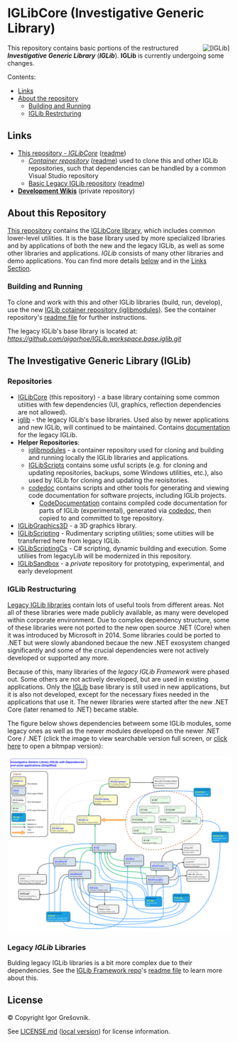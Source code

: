 
# IGLibCore (Investigative Generic Library)

<img src="https://ajgorhoe.github.io/icons/IGLibIcon_256x256.png" alt="[IGLib]" align="right" width="48pt"
  style="float: right; max-width: 30%; width: 48pt; margin-left: 8pt;" />

This repository contains basic portions of the restructured ***Investigative Generic Library*** (***IGLib***). **IGLib** is currently undergoing some changes.

Contents:

* [Links](#links) 
* [About the repository](#about-the-repository)
  * [Building and Running](#building-and-running)
  * [IGLib Restrcturing](#iglib-restructuring)

## Links

* [This repository - *IGLibCore*](https://github.com/ajgorhoe/IGLib.modules.IGLibCore) ([readme](https://github.com/ajgorhoe/IGLib.modules.IGLibCore/blob/master/README.md))
  * *[Container repository](https://github.com/ajgorhoe/iglibmodules)* ([readme](https://github.com/ajgorhoe/iglibmodules/blob/master/README.md)) used to clone this and other IGLib repositories, such that dependencies can be handled by a common Visual Studio repository
  * [Basic Legacy IGLib repository](https://github.com/ajgorhoe/IGLib.workspace.base.iglib) ([readme](https://github.com/ajgorhoe/IGLib.workspace.base.iglib-/blob/master/README.md))
* **[Development Wikis]()** (private repository)

## About this Repository

[This repository](https://github.com/ajgorhoe/IGLib.modules.IGLibCore) contains the [IGLibCore library](./src/IGLib.Core/), which includes common lower-level utilities. It is the base library used by more specialized libraries and by applications of both the new and the legacy IGLib, as well as some other libraries and applications. *IGLib* consists of many other libraries and demo applications. You can find more details [below](#the-investigative-generic-library-iglib) and in the [Links Section](#links).

### Building and Running

To clone and work with this and other IGLib libraries (build, run, develop), use the new [IGLib cotainer repository (iglibmodules)](https://github.com/ajgorhoe/iglibmodules). See the container repository's [readme file](https://github.com/ajgorhoe/iglibmodules/blob/main/README.md) for further instructions.

The legacy IGLib's base library is located at:
*<https://github.com/ajgorhoe/IGLib.workspace.base.iglib.git>*

## The Investigative Generic Library (IGLib)

### Repositories

* [IGLibCore](https://github.com/ajgorhoe/IGLib.modules.IGLibCore) (this repository) - a base library containing some common utiities with few dependencies (UI, graphics, reflection dependencies are not allowed).
* [iglib](https://github.com/ajgorhoe/IGLib.workspace.base.iglib) - the legacy IGLib's base libraries. Used also by newer applications and new IGLib, will continued to be maintained. Contains [documentation](https://github.com/ajgorhoe/IGLib.workspace.base.iglib/blob/master/README.md) for the legacy IGLib.
* **Helper Repositories**:
  * [iglibmodules](https://github.com/ajgorhoe/iglibmodules) - a container repository used for cloning and building and running locally the IGLib libraries  and applications.
  * [IGLibScripts](https://github.com/ajgorhoe/IGLib.modules.IGLibScripts/) contains some usful scripts (e.g. for cloning and updating repositories, backups, some Windows utilities, etc.), also used by IGLib for cloning and updating the reoisitories.
  * [codedoc](https://github.com/ajgorhoe/IGLib.workspace.doc.codedoc) contains scripts and other tools for generating and viewing code documentation for software projects, including IGLib projects.
    * [CodeDocumentation](https://github.com/ajgorhoe/CodeDocumentation) contains compiled code documentation for parts of IGLib (experimental), generated via [codedoc](https://github.com/ajgorhoe/IGLib.workspace.doc.codedoc), then copied to and committed to tge repository.
* [IGLibGraphics3D](https://github.com/ajgorhoe/IGLib.modules.IGLibGraphics3D) - a 3D graphics library.
* [IGLibScripting](d:\users\ws\ws\other\iglibmodules\IGLibScripting) - Rudimentary scripting utilities; some utiities will be transferred here from legacy IGLib.
* [IGLibScriptingCs](https://github.com/ajgorhoe/IGLib.modules.IGLibScriptingCs) - C# scripting, dynamic building and execution. Some utiliies from legacyLib will be modernized in this repository.
* [IGLibSandbox](https://github.com/ajgorhoe/IGLib.modules.IGLibSandbox) - a *private* repository for prototyping, experimental, and early development

### IGLib Restructuring

[Legacy IGLib libraries](https://github.com/ajgorhoe/IGLib.workspace.base.iglib/blob/master/README.md) contain lots of useful tools from different areas. Not all of these libraries were made publicly available, as many were developed within corporate environment. Due to complex dependency structure, some of these libraries were not ported to the new open source .NET (Core) when it was introduced by Microsoft in 2014. Some libraries could be ported to .NET but were slowly abandoned becaue the new .NET exosystem changed significantly and some of the crucial dependencies were not actively developed or supported any more.

Because of this, many libraries of the *legacy IGLib Framework* were phased out. Some others are not actively developed, but are used in existing applications. Only the [IGLib](https://github.com/ajgorhoe/IGLib.workspace.base.iglib) base library is still used in new applications, but it is also not developed, except for the necessary fixes needed in the applications that use it. The newer libraries were started after the new .NET Core (later renamed to .NET) became stable.

The figure below shows dependencies betweem some IGLib modules, some legacy ones as well as the newer modules developed on the newer .NET Core / .NET (click the image to view searchable version full screen, or [click here](https://ajgorhoe.github.io/IGLibFramework/images/IGLib/IGLibDependencyGraph.jpg) to open a bitmpap version):

<a href="https://ajgorhoe.github.io/IGLibFramework/images/IGLib/IGLibDependencyGraph.svg"><img src="./doc/images/IGLibDependencyGraph.svg" width="max(80%), 800px"></img></a>

### Legacy *IGLib* Libraries

Bulding legacy IGLib libraries is a bit more complex due to their dependencies. See the [IGLib Framework repo](https://github.com/ajgorhoe/IGLib.workspace.base.iglib/)'s [ readme file](https://github.com/ajgorhoe/IGLib.workspace.base.iglib/blob/master/README.md) to learn more about this.

## License

© Copyright Igor Grešovnik.

See [LICENSE.md](https://github.com/ajgorhoe/IGLib.modules.IGLibCore/blob/main/LICENSE.md) ([local version](./LICENSE.md)) for license information.
